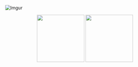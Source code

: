 
  ![Imgur](https://i.imgur.com/WIYxqir.jpg)
<p align="center">
  <img align="center" height="150px" src="https://github-readme-stats.vercel.app/api/top-langs/?username=xavierdefontaine&layout=compact&theme=radical" />
  <img align="center" height="150px"  src="https://github-readme-stats.vercel.app/api?username=xavierdefontaine&show_icons=true&theme=radical&&hide=contribs&count_private=true" />
<p>
